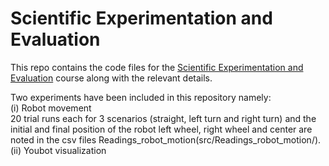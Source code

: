 # Scientific Experimentation and Evaluation  <br> 
This repo contains the code files for the [Scientific Experimentation and Evaluation](https://eva2.inf.h-brs.de/studium/curriculum/2017/matrix/mas/338/en/) course along with the relevant details.

Two experiments have been included in this repository namely: <br>
(i) Robot movement <br> 
20 trial runs each for 3 scenarios (straight, left turn and right turn) and the initial and final position of the robot left wheel, right wheel and center are noted in the csv files Readings_robot_motion(src/Readings_robot_motion/).
<br>
(ii) Youbot visualization <br> 



